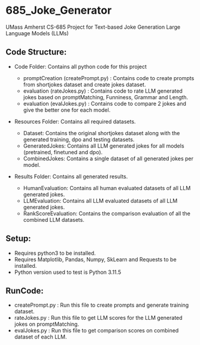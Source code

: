 # 685_Joke_Generator
UMass Amherst CS-685 Project for Text-based Joke Generation Large Language Models (LLMs)

## Code Structure:
- Code Folder: Contains all python code for this project
  - promptCreation (createPrompt.py) : Contains code to create prompts from shortjokes dataset and create jokes dataset.
  - evaluation (rateJokes.py) : Contains code to rate LLM generated jokes based on promptMatching, Funniness, Grammar and Length.
  - evaluation (evalJokes.py) : Contains code to compare 2 jokes and give the better one for each model.

- Resources Folder: Contains all required datasets.
  - Dataset: Contains the original shortjokes dataset along with the generated training, dpo and testing datasets.
  - GeneratedJokes: Contains all LLM generated jokes for all models (pretrained, finetuned and dpo).
  - CombinedJokes: Contains a single dataset of all generated jokes per model.
  
- Results Folder: Contains all generated results.
  - HumanEvaluation: Contains all human evaluated datasets of all LLM generated jokes.
  - LLMEvaluation: Contains all LLM evaluated datasets of all LLM generated jokes.
  - RankScoreEvaluation: Contains the comparison evaluation of all the combined LLM datasets.


## Setup:
- Requires python3 to be installed.
- Requires Matplotlib, Pandas, Numpy, SkLearn and Requests to be installed.
- Python version used to test is Python 3.11.5

## RunCode:
- createPrompt.py : Run this file to create prompts and generate training dataset.
- rateJokes.py : Run this file to get LLM scores for the LLM generated jokes on promptMatching.
- evalJokes.py : Run this file to get comparison scores on combined dataset of each LLM.

